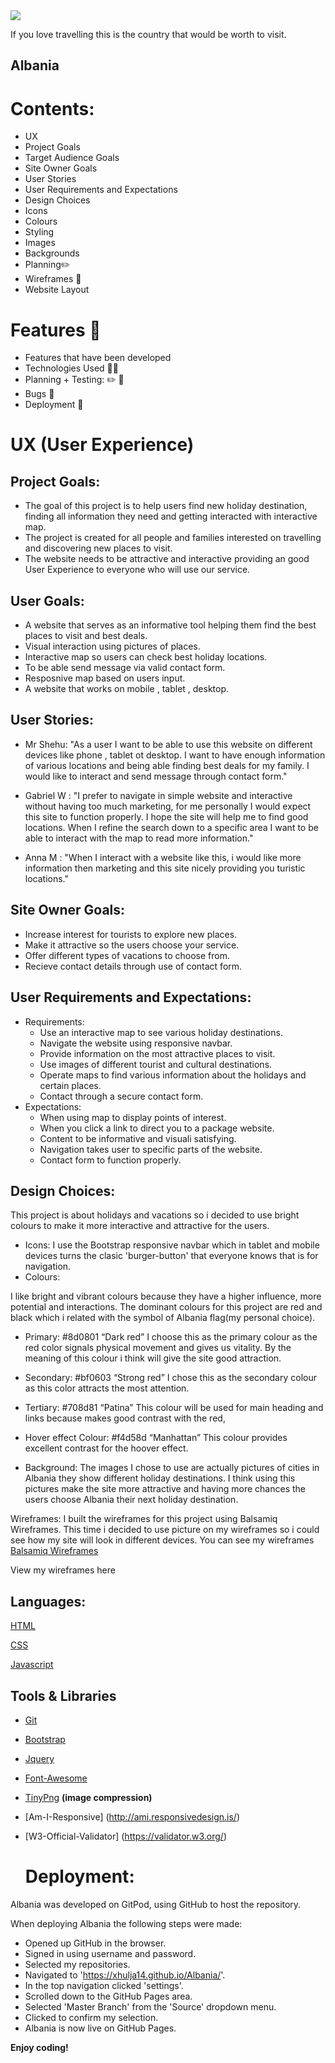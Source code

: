 <img src="https://browser-b6666863-a830-4594-b974-bd551ea1d1a0.ws-eu03.gitpod.io/workspace/Albania/assets/css/images/Am-I-responsive.png" style="margin: 0;">

If you love travelling this is the country that would be worth to visit.
## Albania

# Contents:
* UX 
* Project Goals
* Target Audience Goals
* Site Owner Goals
* User Stories
* User Requirements and Expectations
* Design Choices 
* Icons
* Colours
* Styling
* Images
* Backgrounds
* Planning✏️
* Wireframes 🔧
* Website Layout
# Features 🎡
* Features that have been developed
* Technologies Used 👨‍💻
* Planning + Testing: ✏️ 🔌
* Bugs 🐞
* Deployment 🚀
  
# UX (User Experience) 
## Project Goals:
* The goal of this project is to help users find new holiday destination, finding all information they need and getting interacted with interactive map. 
* The project is created for all people and families interested on travelling and discovering new places to visit.
* The website needs to be attractive and interactive providing an good User Experience to everyone who will use our service.

## User Goals:
* A website that serves as an informative tool helping them find the best places to visit and best deals.
* Visual interaction using pictures of places.
* Interactive map so users can check best holiday locations.
* To be able send message via valid contact form.
* Resposnive map based on users input.
* A website that works on mobile , tablet , desktop.
  
 ## User Stories:

* Mr Shehu:
"As a user I want to be able to use this website on different devices like phone , tablet ot desktop. 
I want to have enough information of various locations and being able finding best deals for my family. 
I would like to interact and send message through contact form."  

* Gabriel W :
"I prefer to navigate in simple website and interactive without having too much marketing, for me personally I would expect this site to function properly. 
I hope the site will help me to find good locations.
 When I refine the search down to a specific area I want to be able to interact with the map to read more information."

* Anna M :
"When I interact with a website like this, i would like more information then marketing and this site nicely providing you turistic locations."

## Site Owner Goals:
* Increase interest for tourists to explore new places.
* Make it attractive so the users choose your service.
* Offer different types of vacations to choose from.
* Recieve contact details through use of contact form.

## User Requirements and Expectations:
* Requirements:
  *  Use an interactive map to see various holiday destinations.
  * Navigate the website using responsive navbar.
  * Provide information on the most attractive places to visit.
  * Use images of different tourist and cultural destinations.
  * Operate maps to find various information about the holidays and certain places.
  * Contact through a secure contact form.
* Expectations:
  * When using map to display points of interest.
  * When you click a link to direct you to a package website.
  * Content to be informative and visuali satisfying.
  * Navigation takes user to specific parts of the website.
  * Contact form to function properly.

## Design Choices: 
This project is about holidays and vacations so i decided to use bright colours to make it more interactive and attractive for the users.


* Icons:
  I use the Bootstrap responsive navbar which in tablet and mobile devices turns the clasic 'burger-button' that everyone knows that is for navigation.
* Colours:
  
I like bright and vibrant colours because they have a higher influence, more potential and interactions. The dominant colours for this project are red and black which i related with the symbol of Albania flag(my personal choice).

  * Primary: #8d0801 “Dark red” I choose this as the primary colour as the red color signals physical movement and gives us vitality. By the meaning of this colour i think will give the site good attraction.
  * Secondary: #bf0603 “Strong red” I chose this as the secondary colour as this color attracts the most attention.
  * Tertiary: #708d81 “Patina” This colour will be used for main heading and links because makes good contrast with the red,
  * Hover effect Colour: #f4d58d “Manhattan” This colour provides excellent contrast for the hoover effect.

* Background:
The images I chose to use are actually pictures of cities in Albania they show different holiday destinations.
 I think using this pictures make the site more attractive and having more chances the users choose Albania their next holiday destination.

 Wireframes: 
I built the wireframes for this project using Balsamiq Wireframes. This time i decided to use picture on my wireframes so i could see how my site will look in different devices. You can see my wireframes  [Balsamiq Wireframes]()

View my wireframes here
## Languages:

[HTML](https://en.wikipedia.org/wiki/HTML5)

[CSS](https://www.w3.org/Style/CSS/Overview.en.html)

[Javascript](https://en.wikipedia.org/wiki/JavaScript)

## Tools & Libraries

* [Git](https://git-scm.com/)
* [Bootstrap](https://maps.google.com/)
* [Jquery](https://jquery.com/)
* [Font-Awesome](https://fontawesome.com/)
* [TinyPng](https://tinypng.com/) __(image compression)__
* [Am-I-Responsive] (http://ami.responsivedesign.is/)
* [W3-Official-Validator] (https://validator.w3.org/)
  
  # Deployment:   

Albania was developed on GitPod, using  GitHub to host the repository.

When deploying Albania the following steps were made:

 * Opened up GitHub in the browser.
 * Signed in using username and password.
 * Selected my repositories.
 *  Navigated to 'https://xhulja14.github.io/Albania/'.
 * In the top navigation clicked 'settings'.
 * Scrolled down to the GitHub Pages area.
 * Selected 'Master Branch' from the 'Source' dropdown menu.
 * Clicked to confirm my selection.
 * Albania is now live on GitHub Pages.










<!--Strong-->

 __Enjoy coding!__
